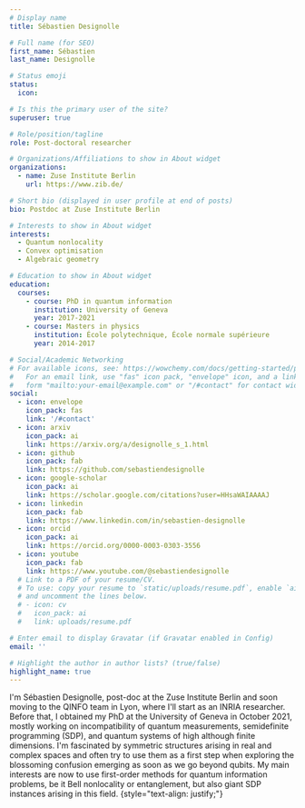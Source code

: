 ```yaml
---
# Display name
title: Sébastien Designolle

# Full name (for SEO)
first_name: Sébastien
last_name: Designolle

# Status emoji
status:
  icon:

# Is this the primary user of the site?
superuser: true

# Role/position/tagline
role: Post-doctoral researcher

# Organizations/Affiliations to show in About widget
organizations:
  - name: Zuse Institute Berlin
    url: https://www.zib.de/

# Short bio (displayed in user profile at end of posts)
bio: Postdoc at Zuse Institute Berlin

# Interests to show in About widget
interests:
  - Quantum nonlocality
  - Convex optimisation
  - Algebraic geometry

# Education to show in About widget
education:
  courses:
    - course: PhD in quantum information
      institution: University of Geneva
      year: 2017-2021
    - course: Masters in physics
      institution: École polytechnique, École normale supérieure
      year: 2014-2017

# Social/Academic Networking
# For available icons, see: https://wowchemy.com/docs/getting-started/page-builder/#icons
#   For an email link, use "fas" icon pack, "envelope" icon, and a link in the
#   form "mailto:your-email@example.com" or "/#contact" for contact widget.
social:
  - icon: envelope
    icon_pack: fas
    link: '/#contact'
  - icon: arxiv
    icon_pack: ai
    link: https://arxiv.org/a/designolle_s_1.html
  - icon: github
    icon_pack: fab
    link: https://github.com/sebastiendesignolle
  - icon: google-scholar
    icon_pack: ai
    link: https://scholar.google.com/citations?user=HHsaWAIAAAAJ
  - icon: linkedin
    icon_pack: fab
    link: https://www.linkedin.com/in/sebastien-designolle
  - icon: orcid
    icon_pack: ai
    link: https://orcid.org/0000-0003-0303-3556
  - icon: youtube
    icon_pack: fab
    link: https://www.youtube.com/@sebastiendesignolle
  # Link to a PDF of your resume/CV.
  # To use: copy your resume to `static/uploads/resume.pdf`, enable `ai` icons in `params.yaml`,
  # and uncomment the lines below.
  # - icon: cv
  #   icon_pack: ai
  #   link: uploads/resume.pdf

# Enter email to display Gravatar (if Gravatar enabled in Config)
email: ''

# Highlight the author in author lists? (true/false)
highlight_name: true
---
```


I'm Sébastien Designolle, post-doc at the Zuse Institute Berlin and soon moving to the QINFO team in Lyon, where I'll start as an INRIA researcher.
Before that, I obtained my PhD at the University of Geneva in October 2021, mostly working on incompatibility of quantum measurements, semidefinite programming (SDP), and quantum systems of high although finite dimensions.
I'm fascinated by symmetric structures arising in real and complex spaces and often try to use them as a first step when exploring the blossoming confusion emerging as soon as we go beyond qubits.
My main interests are now to use first-order methods for quantum information problems, be it Bell nonlocality or entanglement, but also giant SDP instances arising in this field.
{style="text-align: justify;"}
